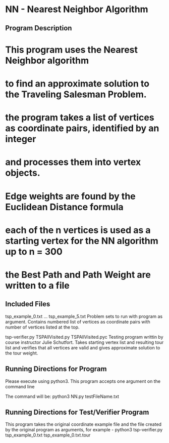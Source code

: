 # NN - Nearest Neighbor Algorithm

## Program Description ##

# This program uses the Nearest Neighbor algorithm
# to find an approximate solution to the Traveling Salesman Problem.
# 
# the program takes a list of vertices as coordinate pairs, identified by an integer
# and processes them into vertex objects. 
# Edge weights are found by the Euclidean Distance formula 
# each of the n vertices is used as a starting vertex for the NN algorithm up to n = 300
# the Best Path and Path Weight are written to a file

## Included Files ##

tsp_example_0.txt 
...
tsp_example_5.txt
Problem sets to run with program as argument. Contains numbered list of vertices as coordinate pairs with number of vertices listed at the top.

tsp-verifier.py
TSPAllVisited.py
TSPAllVisited.pyc
Testing program writtin by course instructor Julie Schutfort. Takes starting vertex list and resulting tour list and verifies that all vertices are valid and gives approximate solution to the tour weight.

## Running Directions for Program ##

Please execute using python3. This program accepts one argument on the command line

The command will be: python3 NN.py testFileName.txt

## Running Directions for Test/Verifier Program ##

This program takes the original coordinate example file and the file created by the original program as arguments, for example -
python3 tsp-verifier.py tsp_example_0.txt tsp_example_0.txt.tour